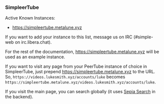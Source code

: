 ### SimpleerTube

Active Known Instances:
- https://simpleertube.metalune.xyz

If you want to add your instance to this list, message us on IRC (#simple-web on irc.libera.chat).

For the rest of the documentation, https://simpleertube.metalune.xyz will be used as an example instance.

If you want to visit any page from your PeerTube instance of choice in SimpleerTube, just prepend https://simpleertube.metalune.xyz to the URL.
So, `https://videos.lukesmith.xyz/accounts/luke` becomes `https://simpleertube.metalune.xyz/videos.lukesmith.xyz/accounts/luke`.

If you visit the main page, you can search globally (it uses [Sepia Search](https://sepiasearch.org) in the backend).
